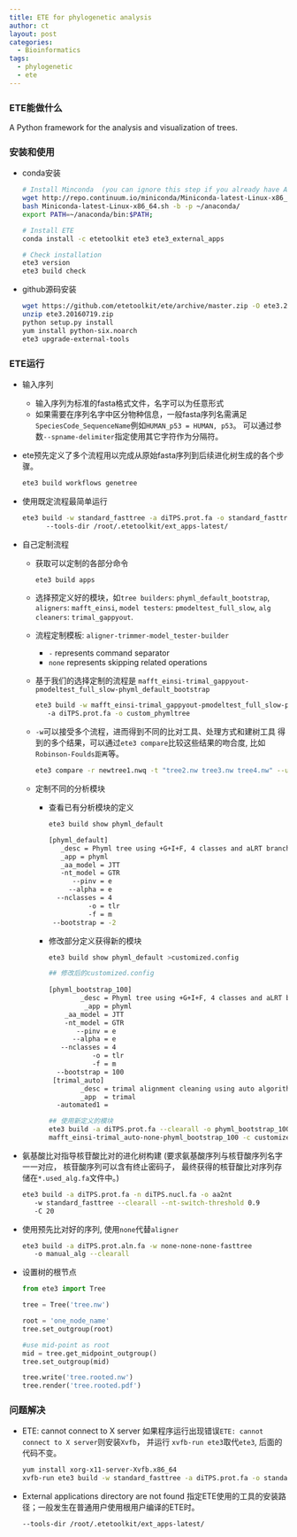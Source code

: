 ```yaml
---
title: ETE for phylogenetic analysis
author: ct
layout: post
categories:
  - Bioinformatics
tags:
  - phylogenetic
  - ete
---
```


### ETE能做什么

A Python framework for the analysis and visualization of trees.


### 安装和使用

* conda安装

  ```bash
  # Install Minconda  (you can ignore this step if you already have Anaconda/Miniconda)
  wget http://repo.continuum.io/miniconda/Miniconda-latest-Linux-x86_64.sh -O Miniconda-latest-Linux-x86_64.sh
  bash Miniconda-latest-Linux-x86_64.sh -b -p ~/anaconda/
  export PATH=~/anaconda/bin:$PATH;
  
  # Install ETE
  conda install -c etetoolkit ete3 ete3_external_apps
  
  # Check installation
  ete3 version
  ete3 build check
  ```
* github源码安装

  ```bash
  wget https://github.com/etetoolkit/ete/archive/master.zip -O ete3.20160719.zip
  unzip ete3.20160719.zip
  python setup.py install
  yum install python-six.noarch
  ete3 upgrade-external-tools
  ```


### ETE运行

* 输入序列
	* 输入序列为标准的fasta格式文件，名字可以为任意形式
	* 如果需要在序列名字中区分物种信息，一般fasta序列名需满足
	  `SpeciesCode_SequenceName`例如`HUMAN_p53 = HUMAN, p53`。
	  可以通过参数`--spname-delimiter`指定使用其它字符作为分隔符。

* ete预先定义了多个流程用以完成从原始fasta序列到后续进化树生成的各个步骤。

  ```bash
  ete3 build workflows genetree
  ```

* 使用既定流程最简单运行

  ```bash
  ete3 build -w standard_fasttree -a diTPS.prot.fa -o standard_fasttree 
    	--tools-dir /root/.etetoolkit/ext_apps-latest/
  ```

* 自己定制流程
	* 获取可以定制的各部分命令

	  ```bash
	  ete3 build apps
	  ```
	
	* 选择预定义好的模块，如`tree builders`: `phyml_default_bootstrap`, `aligners`: `mafft_einsi`, 
	  `model testers`: `pmodeltest_full_slow`, `alg cleaners`:
	  `trimal_gappyout`.
	
	* 流程定制模板: `aligner-trimmer-model_tester-builder`
		* `-` represents command separator
		* `none` represents skipping related operations
	
	* 基于我们的选择定制的流程是
	  `mafft_einsi-trimal_gappyout-pmodeltest_full_slow-phyml_default_bootstrap`

	  ```bash
	  ete3 build -w mafft_einsi-trimal_gappyout-pmodeltest_full_slow-phyml_default_bootstrap
	     -a diTPS.prot.fa -o custom_phymltree
	  ```
	
	* `-w`可以接受多个流程，进而得到不同的比对工具、处理方式和建树工具
	  得到的多个结果，可以通过`ete3 compare`比较这些结果的吻合度, 比如
	  `Robinson-Foulds距离`等。
	
	  ```bash
	  ete3 compare -r newtree1.nwq -t "tree2.nw tree3.nw tree4.nw" --unrooted
	  ```

	* 定制不同的分析模块
		* 查看已有分析模块的定义
		  
		  ```bash
		  ete3 build show phyml_default

		  [phyml_default]
			 _desc = Phyml tree using +G+I+F, 4 classes and aLRT branch supports. Default models JTT/GTR
			 _app = phyml
			 _aa_model = JTT
			 -nt_model = GTR
			    --pinv = e
			   --alpha = e
			--nclasses = 4
			        -o = tlr
			        -f = m
		   --bootstrap = -2
		  ```

		* 修改部分定义获得新的模块
		
		  ```bash
		  ete3 build show phyml_default >customized.config

          ## 修改后的customized.config
			
		  [phyml_bootstrap_100]
			      _desc = Phyml tree using +G+I+F, 4 classes and aLRT branch supports. Default models JTT/GTR
			       _app = phyml
			  _aa_model = JTT
			  -nt_model = GTR
			     --pinv = e
			    --alpha = e
			 --nclasses = 4
			         -o = tlr
			         -f = m
		    --bootstrap = 100
		   [trimal_auto]
		   	      _desc = trimal alignment cleaning using auto algorithm
		 	      _app  = trimal
		    -automated1 = 

		  ## 使用新定义的模块
		  ete3 build -a diTPS.prot.fa --clearall -o phyml_bootstrap_100 -w
		  mafft_einsi-trimal_auto-none-phyml_bootstrap_100 -c customized.cfg --cpu 5
		  ```

* 氨基酸比对指导核苷酸比对的进化树构建
  (要求氨基酸序列与核苷酸序列名字一一对应，
   核苷酸序列可以含有终止密码子，
   最终获得的核苷酸比对序列存储在`*.used_alg.fa`文件中。)	

  ```bash
  ete3 build -a diTPS.prot.fa -n diTPS.nucl.fa -o aa2nt 
	 -w standard_fasttree --clearall --nt-switch-threshold 0.9
	 -C 20
  ```
		
* 使用预先比对好的序列, 使用`none`代替`aligner`

  ```bash
  ete3 build -a diTPS.prot.aln.fa -w none-none-none-fasttree
	 -o manual_alg --clearall
  ```

* 设置树的根节点

  ```python
  from ete3 import Tree
  
  tree = Tree('tree.nw')

  root = 'one_node_name'
  tree.set_outgroup(root)

  #use mid-point as root
  mid = tree.get_midpoint_outgroup()
  tree.set_outgroup(mid)
  
  tree.write('tree.rooted.nw')
  tree.render('tree.rooted.pdf')
  ```



### 问题解决

* ETE: cannot connect to X server 
  如果程序运行出现错误`ETE: cannot connect to X server`则安装`Xvfb`，
  并运行 `xvfb-run ete3`取代`ete3`, 后面的代码不变。

  ```bash
  yum install xorg-x11-server-Xvfb.x86_64
  xvfb-run ete3 build -w standard_fasttree -a diTPS.prot.fa -o standard_fasttree 
  ```

* External applications directory are not found 
  指定ETE使用的工具的安装路径；一般发生在普通用户使用根用户编译的ETE时。
  
  ```bash
  --tools-dir /root/.etetoolkit/ext_apps-latest/
  ```


